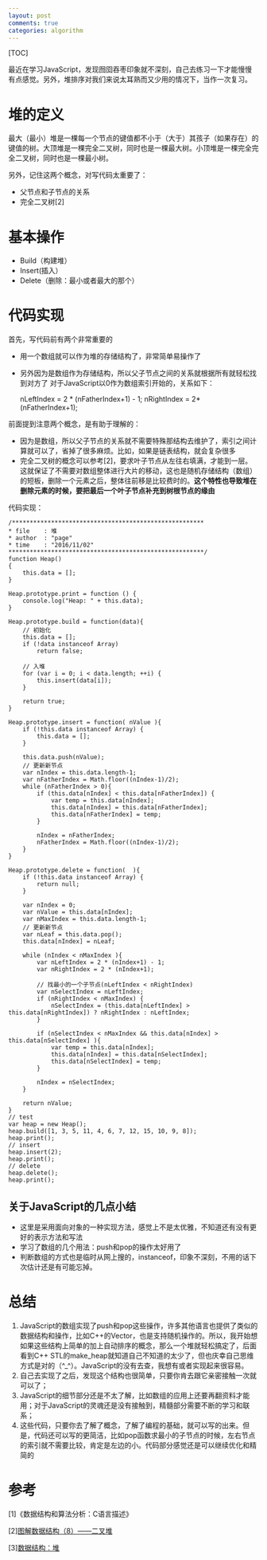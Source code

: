 ```yaml
---
layout: post
comments: true
categories: algorithm
---
```


[TOC]

最近在学习JavaScript，发现囫囵吞枣印象就不深刻，自己去练习一下才能慢慢有点感觉。另外，堆排序对我们来说太耳熟而又少用的情况下，当作一次复习。

# 堆的定义

最大（最小）堆是一棵每一个节点的键值都不小于（大于）其孩子（如果存在）的键值的树。大顶堆是一棵完全二叉树，同时也是一棵最大树。小顶堆是一棵完全完全二叉树，同时也是一棵最小树。

另外，记住这两个概念，对写代码太重要了：

* 父节点和子节点的关系
* 完全二叉树[2]

# 基本操作
* Build（构建堆）
* Insert(插入）
* Delete（删除：最小或者最大的那个）

# 代码实现

首先，写代码前有两个非常重要的

* 用一个数组就可以作为堆的存储结构了，非常简单易操作了
* 另外因为是数组作为存储结构，所以父子节点之间的关系就根据所有就轻松找到对方了
对于JavaScript以0作为数组索引开始的，关系如下：


	nLeftIndex = 2 * (nFatherIndex+1) - 1;
	nRightIndex = 2* (nFatherIndex+1);


前面提到注意两个概念，是有助于理解的：
* 因为是数组，所以父子节点的关系就不需要特殊那结构去维护了，索引之间计算就可以了，省掉了很多麻烦。比如，如果是链表结构，就会复杂很多 
* 完全二叉树的概念可以参考[2]，要求叶子节点从左往右填满，才能到一层。这就保证了不需要对数组整体进行大片的移动，这也是随机存储结构（数组）的短板，删除一个元素之后，整体往前移是比较费时的。**这个特性也导致堆在删除元素的时候，要把最后一个叶子节点补充到树根节点的缘由**

代码实现：

	/******************************************************
	* file    : 堆
	* author  : "page"
	* time    : "2016/11/02"
	*******************************************************/
	function Heap()
	{
		this.data = [];
	}
	
	Heap.prototype.print = function () {
		console.log("Heap: " + this.data);
	}
	
	Heap.prototype.build = function(data){
		// 初始化
		this.data = [];
		if (!data instanceof Array)
			return false;
	
		// 入堆
		for (var i = 0; i < data.length; ++i) {
			this.insert(data[i]);
		}
	
		return true;
	}
	
	Heap.prototype.insert = function( nValue ){
		if (!this.data instanceof Array) {
			this.data = [];
		}
	
		this.data.push(nValue);
		// 更新新节点
		var nIndex = this.data.length-1;
		var nFatherIndex = Math.floor((nIndex-1)/2);
		while (nFatherIndex > 0){
			if (this.data[nIndex] < this.data[nFatherIndex]) {
				var temp = this.data[nIndex];
				this.data[nIndex] = this.data[nFatherIndex];
				this.data[nFatherIndex] = temp;
			}
	
			nIndex = nFatherIndex;
			nFatherIndex = Math.floor((nIndex-1)/2);
		}
	}
	
	Heap.prototype.delete = function(  ){
		if (!this.data instanceof Array) {
			return null;
		}
	
		var nIndex = 0;
		var nValue = this.data[nIndex];
		var nMaxIndex = this.data.length-1;
		// 更新新节点
		var nLeaf = this.data.pop();
		this.data[nIndex] = nLeaf;
	
		while (nIndex < nMaxIndex ){
			var nLeftIndex = 2 * (nIndex+1) - 1;
			var nRightIndex = 2 * (nIndex+1);
	
			// 找最小的一个子节点(nLeftIndex < nRightIndex)
			var nSelectIndex = nLeftIndex;
			if (nRightIndex < nMaxIndex) {
				nSelectIndex = (this.data[nLeftIndex] > this.data[nRightIndex]) ? nRightIndex : nLeftIndex;
			}
	
			if (nSelectIndex < nMaxIndex && this.data[nIndex] > this.data[nSelectIndex] ){
				var temp = this.data[nIndex];
				this.data[nIndex] = this.data[nSelectIndex];
				this.data[nSelectIndex] = temp;
			}
	
			nIndex = nSelectIndex;
		}
	
		return nValue;
	}
	// test
	var heap = new Heap();
	heap.build([1, 3, 5, 11, 4, 6, 7, 12, 15, 10, 9, 8]);
	heap.print();
	// insert
	heap.insert(2);
	heap.print();
	// delete
	heap.delete();
	heap.print();

## 关于JavaScript的几点小结
* 这里是采用面向对象的一种实现方法，感觉上不是太优雅，不知道还有没有更好的表示方法和写法
* 学习了数组的几个用法：push和pop的操作太好用了
* 判断数组的方式也是临时从网上搜的，instanceof，印象不深刻，不用的话下次估计还是有可能忘掉。

# 总结

1. JavaScript的数组实现了push和pop这些操作，许多其他语言也提供了类似的数据结构和操作，比如C++的Vector，也是支持随机操作的。所以，我开始想如果这些结构上简单的加上自动排序的概念，那么一个堆就轻松搞定了，后面看到C++ STL的make_heap就知道自己不知道的太少了，但也庆幸自己思维方式是对的（^_^）。JavaScript的没有去查，我想有或者实现起来很容易。
2. 自己去实现了之后，发现这个结构也很简单，只要你肯去跟它亲密接触一次就可以了；
3. JavaScript的细节部分还是不太了解，比如数组的应用上还要再翻资料才能用；对于JavaScript的灵魂还是没有接触到，精髓部分需要不断的学习和联系；
4. 这些代码，只要你去了解了概念，了解了编程的基础，就可以写的出来。但是，代码还可以写的更简洁，比如pop函数求最小的子节点的时候，左右节点的索引就不需要比较，肯定是左边的小。代码部分感觉还是可以继续优化和精简的

# 参考
[1]《数据结构和算法分析：C语言描述》

[2][图解数据结构（8）——二叉堆 ](http://www.cnblogs.com/yc_sunniwell/archive/2010/06/28/1766751.html)

[3][数据结构：堆](http://blog.csdn.net/wypblog/article/details/8076324)